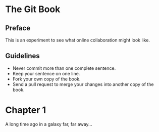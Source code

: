 # The Git Book

## Preface

This is an experiment to see what online collaboration might look like.

## Guidelines

* Never commit more than one complete sentence.
* Keep your sentence on one line.
* Fork your own copy of the book.
* Send a pull request to merge your changes into another copy of the book.








# Chapter 1

A long time ago in a galaxy far, far away...

